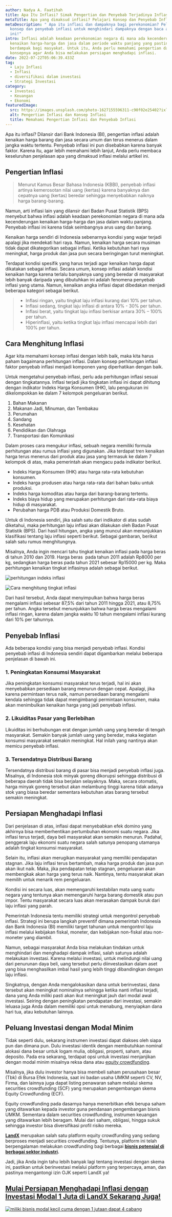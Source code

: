 ```yaml
---
author: Nadya A. Faatihah
title: Apa Itu Inflasi? Simak Pengertian dan Penyebab Terjadinya Inflasi
metaTitle: Apa yang dimaksud inflasi? Pelajari Konsep dan Penyebab Inflasi
metaDescription: " Apa itu inflasi dan dampaknya bagi perekonomian? Pelajari
  konsep dan penyebab inflasi untuk menghindari dampaknya dengan baca artikel
  ini!"
intro: Inflasi adalah keadaan perekonomian negara di mana ada kecenderungan
  kenaikan harga-harga dan jasa dalam periode waktu panjang yang pastinya
  berdampak bagi masyakat. Untuk itu, Anda perlu memahami pengertian dan
  konsepnya agar Anda bisa melakukan persiapan menghadapi inflasi.
date: 2022-07-22T05:06:39.433Z
tag:
  - Laju Inflasi
  - Inflasi
  - diversifikasi dalam investasi
  - Strategi Investasi
category:
  - Investasi
  - Keuangan
  - Ekonomi
featuredImage:
  src: https://images.unsplash.com/photo-1627155596311-c90f02e25402?ixlib=rb-1.2.1&ixid=MnwxMjA3fDB8MHxwaG90by1wYWdlfHx8fGVufDB8fHx8&auto=format&fit=crop&w=870&q=80
  alt: Pengertian Inflasi dan Konsep Inflasi
  title: Memahami Pengertian Inflasi dan Penyebab Inflasi
---
```

Apa itu inflasi? Dilansir dari Bank Indonesia (BI), pengertian inflasi adalah kenaikan harga barang dan jasa secara umum dan terus menerus dalam jangka waktu tertentu. Penyebab inflasi ini pun disebabkan karena banyak faktor. Karena itu, agar lebih memahami lebih lanjut, Anda perlu membaca keseluruhan penjelasan apa yang dimaksud inflasi melalui artikel ini.

## Pengertian Inflasi

> Menurut Kamus Besar Bahasa Indonesia (KBBI), penyebab inflasi artinya kemerosotan nilai uang (kertas) karena banyaknya dan cepatnya uang (kertas) beredar sehingga menyebabkan naiknya harga barang-barang.

Namun, arti inflasi lain yang dilansir dari Badan Pusat Statistik (BPS) menyebut bahwa inflasi adalah keadaan perekonomian negara di mana ada kecenderungan kenaikan harga-harga dan jasa dalam waktu panjang. Penyebab inflasi ini karena tidak seimbangnya arus uang dan barang.

Kenaikan harga sendiri di Indonesia sebenarnya kondisi yang wajar terjadi apalagi jika mendekati hari raya. Namun, kenaikan harga secara musiman tidak dapat dikategorikan sebagai inflasi. Ketika kebutuhan hari raya meningkat, harga produk dan jasa pun secara beringingan turut meningkat.

Terdapat kondisi spesifik yang harus terjadi agar kenaikan harga dapat dikatakan sebagai inflasi. Secara umum, konsep inflasi adalah kondisi kenaikan harga karena terlalu banyaknya uang yang beredar di masyarakat lebih banyak daripada yang dibutuhkan ini adalah fenomena penyebab inflasi yang utama. Namun, kenaikan angka inflasi dapat dibedakan menjadi beberapa kategori sebagai berikut.

> * Inflasi ringan, yaitu tingkat laju inflasi kurang dari 10% per tahun.
> * Inflasi sedang, tingkat laju inflasi di antara 10% - 30% per tahun.
> * Inflasi berat, yaitu tingkat laju inflasi berkisar antara 30% – 100% per tahun.
> * Hiperinflasi, yaitu ketika tingkat laju inflasi mencapai lebih dari 100% per tahun.

## Cara Menghitung Inflasi

Agar kita memahami konsep inflasi dengan lebih baik, maka kita harus paham bagaimana perhitungan inflasi. Dalam konsep perhitungan inflasi faktor penyebab inflasi menjadi komponen yang diperhatikan dengan baik.

Untuk mengetahui penyebab inflasi, perlu ada perhitungan inflasi sesuai dengan tingkatannya. Inflasi terjadi jika tingkatan inflasi ini dapat dihitung dengan indikator Indeks Harga Konsumen (IHK), lalu pengukuran ini dikelompokkan ke dalam 7 kelompok pengeluaran berikut.

1. Bahan Makanan
2. Makanan Jadi, Minuman, dan Tembakau
3. Perumahan
4. Sandang
5. Kesehatan
6. Pendidikan dan Olahraga
7. Transportasi dan Komunikasi

Dalam proses cara mengukur inflasi, sebuah negara memiliki formula perhitungan atau rumus inflasi yang digunakan. Jika terdapat tren kenaikan harga terus menerus dari produk atau jasa yang termasuk ke dalam 7 kelompok di atas, maka pemerintah akan mengacu pada indikator berikut.

* Indeks Harga Konsumen (IHK) atau harga rata-rata kebutuhan konsumen.
* Indeks harga produsen atau harga rata-rata dari bahan baku untuk produksi.
* Indeks harga komoditas atau harga dari barang-barang tertentu.
* Indeks biaya hidup yang merupakan perhitungan dari rata-rata biaya hidup di masyarakat.
* Perubahan harga PDB atau Produksi Domestik Bruto.

Untuk di Indonesia sendiri, jika salah satu dari indikator di atas sudah diketahui, maka perhitungan laju inflasi akan dilakukan oleh Badan Pusat Statistik (BPS). Dari hasil hitungan, angka yang muncul akan menunjukkan klasifikasi tentang laju inflasi seperti berikut. Sebagai gambaran, berikut salah satu rumus menghitungnya.

Misalnya, Anda ingin mencari tahu tingkat kenaikan inflasi pada harga beras di tahun 2010 dan 2019. Harga beras  pada tahun 2011 adalah Rp8000 per kg, sedangkan harga beras pada tahun 2021 sebesar Rp15000 per kg. Maka perhitungan kenaikan tingkat inflasinya adalah sebagai berikut.

<!--StartFragment-->

![perhitungan indeks inflasi](https://cdn.discordapp.com/attachments/976381310857773066/981812374954725416/rumus_aktiva_lancar.PNG "cara menghitung inflasi di suatu negara")

<!--StartFragment-->

![Cara menghitung tingkat inflasi](https://cdn.discordapp.com/attachments/976381310857773066/980886986011316264/Contoh_Cara_Menghitung_Inflasi.PNG "rumus menghitung inflasi")

<!--EndFragment-->

Dari hasil tersebut, Anda dapat menyimpulkan bahwa harga beras mengalami inflasi sebesar 87,5% dari tahun 2011 hingga 2021, atau 8,75% per tahun. Angka tersebut menunjukkan bahwa harga beras mengalami inflasi ringan, karena dalam jangka waktu 10 tahun mengalami inflasi kurang dari 10% per tahunnya.

## Penyebab Inflasi

Ada beberapa kondisi yang bisa menjadi penyebab inflasi. Kondisi penyebab inflasi di Indonesia sendiri dapat digambarkan melalui beberapa penjelasan di bawah ini.

### 1. Peningkatan Konsumsi Masyarakat

Jika peningkatan konsumsi masyarakat terus terjadi, hal ini akan menyebabkan persediaan barang menurun dengan cepat. Apalagi, jika karena permintaan terus naik, namun persediaan barang mengalami kendala sehingga tidak dapat mengimbangi permintaan konsumen, maka akan menimbulkan kenaikan harga yang jadi penyebab inflasi.

### 2. Likuiditas Pasar yang Berlebihan

Likuiditas ini berhubungan erat dengan jumlah uang yang beredar di tengah masyarakat. Semakin banyak jumlah uang yang beredar, maka kegiatan konsumsi masyarakat semakin meningkat. Hal inilah yang nantinya akan memicu penyebab inflasi.

### 3. Tersendatnya Distribusi Barang 

Tersendatnya distribusi barang di pasar bisa menjadi penyebab inflasi juga. Misalnya, di Indonesia stok minyak goreng dikorupsi sehingga distribusi di beberapa daerah tidak bisa berjalan selayaknya. Maka, secara otomatis, harga minyak goreng tersebut akan melambung tinggi karena tidak adanya stok yang biasa beredar sementara kebutuhan atas barang tersebut semakin meningkat. 

## Persiapan Menghadapi Inflasi

Dari penjelasan di atas, inflasi dapat menyebabkan efek domino yang akhirnya bisa memberhentikan pertumbuhan ekonomi suatu negara. Jika inflasi terus terjadi, daya beli masyarakat akan semakin menurun. Padahal, penggerak laju ekonomi suatu negara salah satunya penopang utamanya adalah tingkat konsumsi masyarakat. 

Selain itu, inflasi akan merugikan masyarakat yang memiliki pendapatan stagnan. Jika laju inflasi terus bertambah, maka harga produk dan jasa pun akan ikut naik. Maka, jika pendapatan tetap stagnan, pengeluaran akan membengkak akan harga yang terus naik. Nantinya, tentu masyarakat akan memilih untuk menarik rem pengeluaran.

Kondisi ini secara luas, akan memengaruhi kestabilan mata uang suatu negara yang tentunya akan memengaruhi harga barang domestik atau pun impor. Tentu masyarakat secara luas akan merasakan dampak buruk dari laju inflasi yang parah.

Pemerintah Indonesia tentu memiliki strategi untuk mengontrol penyebab inflasi. Strategi ini berupa langkah preventif dimana pemerintah Indonesia dan Bank Indonesia (BI) memiliki target tahunan untuk mengontrol laju inflasi melalui kebijakan fiskal, moneter, dan kebijakan non-fiskal atau non-moneter yang diambil. 

Namun, sebagai masyarakat Anda bisa melakukan tindakan untuk menghindari dan menghadapi dampak inflasi, salah satunya adalah melakukan investasi. Karena melalui investasi, untuk melindungi nilai uang dari penurunan daya beli, uang tersebut perlu diinvestasikan dalam aset yang bisa menghasilkan imbal hasil yang lebih tinggi dibandingkan dengan laju inflasi. 

Singkatnya, dengan Anda mengalokasikan dana untuk berinvestasi, dana tersebut akan meningkat nominalnya sehingga ketika nanti inflasi terjadi, dana yang Anda miliki pasti akan ikut meningkat jauh dari modal awal investasi. Seiring dengan peningkatan pendapatan dari investasi, semakin leluasa juga Anda dalam memiliki opsi untuk menabung, menyiapkan dana hari tua, atau kebutuhan lainnya.

## Peluang Investasi dengan Modal Minim

Tidak seperti dulu, sekarang instrumen investasi dapat diakses oleh siapa pun dan dimana pun. Dulu investasi identik dengan membutuhkan nominal alokasi dana besar untuk logam mulia, obligasi, properti, saham, atau deposito. Pada era sekarang, terdapat opsi untuk investasi menjanjikan dengan modal minim misalnya reksa dana atau [equity crowdfunding](https://app.landx.id/?utm_source=Organic+Page&utm_medium=Content+Blog&utm_campaign=BlogLandX&utm_id=Blog). 

Misalnya, jika dulu investor hanya bisa membeli saham perusahaan besar (Tbk) di Bursa Efek Indonesia, saat ini badan usaha UMKM seperti CV, NV, Firma, dan lainnya juga dapat listing penawaran saham melalui skema securities crowdfunding (SCF) yang merupakan pengembangan skema Equity Crowdfunding (ECF).

Equity crowdfunding pada dasarnya hanya menerbitkan efek berupa saham yang ditawarkan kepada investor guna pendanaan pengembangan bisnis UMKM. Sementara dalam securities crowdfunding, instrumen keuangan yang ditawarkan lebih beragam. Mulai dari saham, obligasi, hingga sukuk sehingga investor bisa diversifikasi profil risiko mereka.

**[LandX](https://app.landx.id/?utm_source=Organic+Page&utm_medium=Content+Blog&utm_campaign=BlogLandX&utm_id=Blog)** merupakan salah satu platform equity crowdfunding yang sedang berproses menjadi securities crowdfunding. Tentunya, platform ini telah berpengalaman melakukan crowdfunding bagi berbagai **[bisnis potensial di berbagai sektor industri](https://app.landx.id/?utm_source=Organic+Page&utm_medium=Content+Blog&utm_campaign=BlogLandX&utm_id=Blog).**

Jadi, jika Anda ingin tahu lebih banyak lagi tentang investasi dengan skema ini, pastikan untuk berinvestasi melalui platform yang terpercaya, aman, dan pastinya mengantongi izin OJK seperti LandX ya!

## [Mulai Persiapan Menghadapi Inflasi dengan Investasi Modal 1 Juta di LandX Sekarang Juga!](https://app.landx.id/?utm_source=Organic+Page&utm_medium=Content+Blog&utm_campaign=BlogLandX&utm_id=Blog)

<!--StartFragment-->

[![miliki bisnis modal kecil cuma dengan 1 jutaan dapat 4 cabang ](https://accountgram-production.sfo2.cdn.digitaloceanspaces.com/landx_ghost/2021/11/jadi-owner-bisnis-hanya-1-jutaan-dengan-cuan-yang-sangat-menjanjikan.png)](https://app.landx.id/?utm_source=Organic+Page&utm_medium=Content+Blog&utm_campaign=BlogLandX&utm_id=Blog)

<!--EndFragment-->